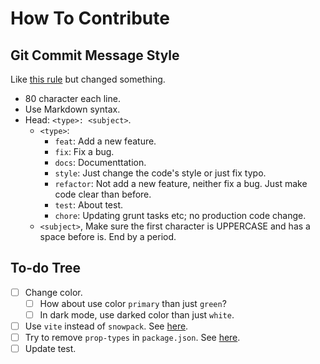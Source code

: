 How To Contribute
===============================================================================

Git Commit Message Style
-------------------------------------------------------------------------------

Like [this rule][joshbuchea/git-commit-message] but changed something.

* 80 character each line.
* Use Markdown syntax.
* Head: `<type>: <subject>`.
  * `<type>`:
    * `feat`: Add a new feature.
    * `fix`: Fix a bug.
    * `docs`: Documenttation.
    * `style`: Just change the code's style or just fix typo.
    * `refactor`: Not add a new feature, neither fix a bug. Just make code
      clear than before.
    * `test`: About test.
    * `chore`: Updating grunt tasks etc; no production code change.
  * `<subject>`, Make sure the first character is UPPERCASE and has a space
    before is. End by a period.

To-do Tree
-------------------------------------------------------------------------------
- [ ] Change color.
  - [ ] How about use color `primary` than just `green`?
  - [ ] In dark mode, use darked color than just `white`.
- [ ] Use `vite` instead of `snowpack`. See [here][our-reply-about-react-is].
- [ ] Try to remove `prop-types` in `package.json`. See
  [here][our-issue-about-prop-types].
- [ ] Update test.

[joshbuchea/git-commit-message]: https://gist.github.com/joshbuchea/6f47e86d2510bce28f8e7f42ae84c716
[our-reply-about-react-is]: https://gist.github.com/joshbuchea/6f47e86d2510bce28f8e7f42ae84c716
[our-issue-about-prop-types]: https://github.com/lucide-icons/lucide/issues/486
